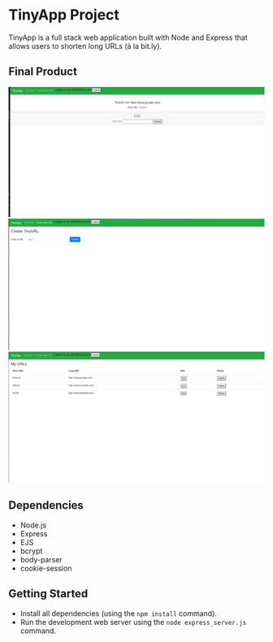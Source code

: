 # TinyApp Project

TinyApp is a full stack web application built with Node and Express that allows users to shorten long URLs (à la bit.ly).

## Final Product

!["After URL shortening with the option to edit the current long URL"](https://github.com/Yiusifer/tinyapp/blob/master/docs/editURL.png?raw=true)
!["Creating a new short URL"](https://github.com/Yiusifer/tinyapp/blob/master/docs/createURL.png?raw=true)
!["App's homepage displaying all of the current user's URLs"](https://github.com/Yiusifer/tinyapp/blob/master/docs/homepage.png?raw=true)

## Dependencies

- Node.js
- Express
- EJS
- bcrypt
- body-parser
- cookie-session


## Getting Started

- Install all dependencies (using the `npm install` command).
- Run the development web server using the `node express_server.js` command.